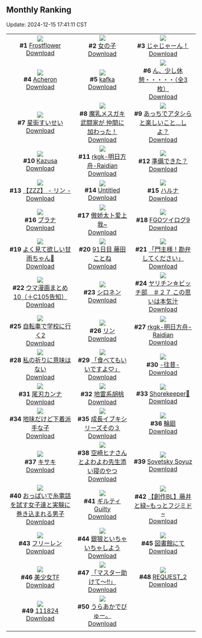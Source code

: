 ## Monthly Ranking
Update: 2024-12-15 17:41:11 CST

|      |      |      |
| :----: | :----: | :----: |
| ![](https://i.pixiv.re/c/240x480/img-master/img/2024/11/17/00/30/14/124366833_p0_master1200.jpg)<br>**#1** [Frostflower](https://www.pixiv.net/artworks/124366833)<br>[Download](https://i.pixiv.re/img-original/img/2024/11/17/00/30/14/124366833_p0.png) | ![](https://i.pixiv.re/c/240x480/img-master/img/2024/11/17/07/02/49/124373474_p0_master1200.jpg)<br>**#2** [女の子](https://www.pixiv.net/artworks/124373474)<br>[Download](https://i.pixiv.re/img-original/img/2024/11/17/07/02/49/124373474_p0.png) | ![](https://i.pixiv.re/c/240x480/img-master/img/2024/11/17/20/07/24/124391889_p0_master1200.jpg)<br>**#3** [じゃじゃーん！](https://www.pixiv.net/artworks/124391889)<br>[Download](https://i.pixiv.re/img-original/img/2024/11/17/20/07/24/124391889_p0.png) |
| ![](https://i.pixiv.re/c/240x480/img-master/img/2024/11/17/01/07/02/124367988_p0_master1200.jpg)<br>**#4** [Acheron](https://www.pixiv.net/artworks/124367988)<br>[Download](https://i.pixiv.re/img-original/img/2024/11/17/01/07/02/124367988_p0.png) | ![](https://i.pixiv.re/c/240x480/img-master/img/2024/11/17/00/00/27/124365376_p0_master1200.jpg)<br>**#5** [kafka](https://www.pixiv.net/artworks/124365376)<br>[Download](https://i.pixiv.re/img-original/img/2024/11/17/00/00/27/124365376_p0.png) | ![](https://i.pixiv.re/c/240x480/img-master/img/2024/11/17/08/00/09/124374189_p0_master1200.jpg)<br>**#6** [ん、少し休憩・・・・・（全3枚）](https://www.pixiv.net/artworks/124374189)<br>[Download](https://i.pixiv.re/img-original/img/2024/11/17/08/00/09/124374189_p0.jpg) |
| ![](https://i.pixiv.re/c/240x480/img-master/img/2024/11/15/00/00/42/124301285_p0_master1200.jpg)<br>**#7** [星街すいせい](https://www.pixiv.net/artworks/124301285)<br>[Download](https://i.pixiv.re/img-original/img/2024/11/15/00/00/42/124301285_p0.png) | ![](https://i.pixiv.re/c/240x480/img-master/img/2024/11/17/21/00/09/124393778_p0_master1200.jpg)<br>**#8** [魔乳メスガキ武闘家が 仲間に 加わった！](https://www.pixiv.net/artworks/124393778)<br>[Download](https://i.pixiv.re/img-original/img/2024/11/17/21/00/09/124393778_p0.jpg) | ![](https://i.pixiv.re/c/240x480/img-master/img/2024/11/17/00/00/18/124365342_p0_master1200.jpg)<br>**#9** [あっちでアタシらと楽しいこと…しよ？](https://www.pixiv.net/artworks/124365342)<br>[Download](https://i.pixiv.re/img-original/img/2024/11/17/00/00/18/124365342_p0.jpg) |
| ![](https://i.pixiv.re/c/240x480/img-master/img/2024/11/17/20/00/38/124391598_p0_master1200.jpg)<br>**#10** [Kazusa](https://www.pixiv.net/artworks/124391598)<br>[Download](https://i.pixiv.re/img-original/img/2024/11/17/20/00/38/124391598_p0.jpg) | ![](https://i.pixiv.re/c/240x480/img-master/img/2024/11/17/00/49/13/124367471_p0_master1200.jpg)<br>**#11** [rkgk-明日方舟-Raidian](https://www.pixiv.net/artworks/124367471)<br>[Download](https://i.pixiv.re/img-original/img/2024/11/17/00/49/13/124367471_p0.png) | ![](https://i.pixiv.re/c/240x480/img-master/img/2024/11/16/00/06/04/124332491_p0_master1200.jpg)<br>**#12** [準備できた？](https://www.pixiv.net/artworks/124332491)<br>[Download](https://i.pixiv.re/img-original/img/2024/11/16/00/06/04/124332491_p0.png) |
| ![](https://i.pixiv.re/c/240x480/img-master/img/2024/11/16/09/54/47/124342166_p0_master1200.jpg)<br>**#13** [【ZZZ】 -  リン  -](https://www.pixiv.net/artworks/124342166)<br>[Download](https://i.pixiv.re/img-original/img/2024/11/16/09/54/47/124342166_p0.png) | ![](https://i.pixiv.re/c/240x480/img-master/img/2024/11/18/20/27/13/124422637_p0_master1200.jpg)<br>**#14** [Untitled](https://www.pixiv.net/artworks/124422637)<br>[Download](https://i.pixiv.re/img-original/img/2024/11/18/20/27/13/124422637_p0.png) | ![](https://i.pixiv.re/c/240x480/img-master/img/2024/11/17/12/00/05/124378445_p0_master1200.jpg)<br>**#15** [ハルナ](https://www.pixiv.net/artworks/124378445)<br>[Download](https://i.pixiv.re/img-original/img/2024/11/17/12/00/05/124378445_p0.png) |
| ![](https://i.pixiv.re/c/240x480/img-master/img/2024/11/16/00/05/17/124332444_p0_master1200.jpg)<br>**#16** [プラナ](https://www.pixiv.net/artworks/124332444)<br>[Download](https://i.pixiv.re/img-original/img/2024/11/16/00/05/17/124332444_p0.jpg) | ![](https://i.pixiv.re/c/240x480/img-master/img/2024/11/18/22/52/50/124384641_p0_master1200.jpg)<br>**#17** [傲娇太卜爱上我~](https://www.pixiv.net/artworks/124384641)<br>[Download](https://i.pixiv.re/img-original/img/2024/11/18/22/52/50/124384641_p0.png) | ![](https://i.pixiv.re/c/240x480/img-master/img/2024/11/17/22/11/03/124396655_p0_master1200.jpg)<br>**#18** [FGOツイログ9](https://www.pixiv.net/artworks/124396655)<br>[Download](https://i.pixiv.re/img-original/img/2024/11/17/22/11/03/124396655_p0.jpg) |
| ![](https://i.pixiv.re/c/240x480/img-master/img/2024/11/16/18/54/38/124354563_p0_master1200.jpg)<br>**#19** [よく見て欲しい甘雨ちゃん👀](https://www.pixiv.net/artworks/124354563)<br>[Download](https://i.pixiv.re/img-original/img/2024/11/16/18/54/38/124354563_p0.png) | ![](https://i.pixiv.re/c/240x480/img-master/img/2024/11/17/22/14/37/124396812_p0_master1200.jpg)<br>**#20** [91日目 藤田ことね](https://www.pixiv.net/artworks/124396812)<br>[Download](https://i.pixiv.re/img-original/img/2024/11/17/22/14/37/124396812_p0.png) | ![](https://i.pixiv.re/c/240x480/img-master/img/2024/11/15/00/02/57/124301507_p0_master1200.jpg)<br>**#21** [「門主様！勘弁してください」](https://www.pixiv.net/artworks/124301507)<br>[Download](https://i.pixiv.re/img-original/img/2024/11/15/00/02/57/124301507_p0.jpg) |
| ![](https://i.pixiv.re/c/240x480/img-master/img/2024/11/15/18/16/11/124319977_p0_master1200.jpg)<br>**#22** [ウマ漫画まとめ10（＋C105告知）](https://www.pixiv.net/artworks/124319977)<br>[Download](https://i.pixiv.re/img-original/img/2024/11/15/18/16/11/124319977_p0.png) | ![](https://i.pixiv.re/c/240x480/img-master/img/2024/11/17/20/19/07/124392300_p0_master1200.jpg)<br>**#23** [シロネン](https://www.pixiv.net/artworks/124392300)<br>[Download](https://i.pixiv.re/img-original/img/2024/11/17/20/19/07/124392300_p0.jpg) | ![](https://i.pixiv.re/c/240x480/img-master/img/2024/11/16/18/02/30/124353133_p0_master1200.jpg)<br>**#24** [ヤリチン☆ビッチ部　＃２７ この思いは本気汁](https://www.pixiv.net/artworks/124353133)<br>[Download](https://i.pixiv.re/img-original/img/2024/11/16/18/02/30/124353133_p0.jpg) |
| ![](https://i.pixiv.re/c/240x480/img-master/img/2024/11/16/00/30/02/124333364_p0_master1200.jpg)<br>**#25** [自転車で学校に行く2](https://www.pixiv.net/artworks/124333364)<br>[Download](https://i.pixiv.re/img-original/img/2024/11/16/00/30/02/124333364_p0.jpg) | ![](https://i.pixiv.re/c/240x480/img-master/img/2024/11/17/00/00/54/124365478_p0_master1200.jpg)<br>**#26** [リン](https://www.pixiv.net/artworks/124365478)<br>[Download](https://i.pixiv.re/img-original/img/2024/11/17/00/00/54/124365478_p0.jpg) | ![](https://i.pixiv.re/c/240x480/img-master/img/2024/11/17/08/17/42/124374426_p0_master1200.jpg)<br>**#27** [rkgk-明日方舟-Raidian](https://www.pixiv.net/artworks/124374426)<br>[Download](https://i.pixiv.re/img-original/img/2024/11/17/08/17/42/124374426_p0.png) |
| ![](https://i.pixiv.re/c/240x480/img-master/img/2024/11/17/17/27/45/124386467_p0_master1200.jpg)<br>**#28** [私の祈りに意味はない](https://www.pixiv.net/artworks/124386467)<br>[Download](https://i.pixiv.re/img-original/img/2024/11/17/17/27/45/124386467_p0.jpg) | ![](https://i.pixiv.re/c/240x480/img-master/img/2024/11/15/00/03/33/124301541_p0_master1200.jpg)<br>**#29** [「食べてもいいですよ♡」](https://www.pixiv.net/artworks/124301541)<br>[Download](https://i.pixiv.re/img-original/img/2024/11/15/00/03/33/124301541_p0.png) | ![](https://i.pixiv.re/c/240x480/img-master/img/2024/11/18/00/00/18/124401183_p0_master1200.jpg)<br>**#30** [-往昔-](https://www.pixiv.net/artworks/124401183)<br>[Download](https://i.pixiv.re/img-original/img/2024/11/18/00/00/18/124401183_p0.jpg) |
| ![](https://i.pixiv.re/c/240x480/img-master/img/2024/11/15/15/33/38/124316199_p0_master1200.jpg)<br>**#31** [尾刃カンナ](https://www.pixiv.net/artworks/124316199)<br>[Download](https://i.pixiv.re/img-original/img/2024/11/15/15/33/38/124316199_p0.png) | ![](https://i.pixiv.re/c/240x480/img-master/img/2024/11/17/00/00/05/124365278_p0_master1200.jpg)<br>**#32** [地雷系胡桃](https://www.pixiv.net/artworks/124365278)<br>[Download](https://i.pixiv.re/img-original/img/2024/11/17/00/00/05/124365278_p0.jpg) | ![](https://i.pixiv.re/c/240x480/img-master/img/2024/11/18/01/03/11/124403706_p0_master1200.jpg)<br>**#33** [Shorekeeper🦋](https://www.pixiv.net/artworks/124403706)<br>[Download](https://i.pixiv.re/img-original/img/2024/11/18/01/03/11/124403706_p0.jpg) |
| ![](https://i.pixiv.re/c/240x480/img-master/img/2024/11/17/00/01/58/124365597_p0_master1200.jpg)<br>**#34** [地味だけど下着派手な子](https://www.pixiv.net/artworks/124365597)<br>[Download](https://i.pixiv.re/img-original/img/2024/11/17/00/01/58/124365597_p0.jpg) | ![](https://i.pixiv.re/c/240x480/img-master/img/2024/11/19/19/17/32/124448444_p0_master1200.jpg)<br>**#35** [成長イブキシリーズその３](https://www.pixiv.net/artworks/124448444)<br>[Download](https://i.pixiv.re/img-original/img/2024/11/19/19/17/32/124448444_p0.png) | ![](https://i.pixiv.re/c/240x480/img-master/img/2024/11/17/23/49/12/124400682_p0_master1200.jpg)<br>**#36** [輪廻](https://www.pixiv.net/artworks/124400682)<br>[Download](https://i.pixiv.re/img-original/img/2024/11/17/23/49/12/124400682_p0.jpg) |
| ![](https://i.pixiv.re/c/240x480/img-master/img/2024/11/15/19/30/02/124322294_p0_master1200.jpg)<br>**#37** [キサキ](https://www.pixiv.net/artworks/124322294)<br>[Download](https://i.pixiv.re/img-original/img/2024/11/15/19/30/02/124322294_p0.jpg) | ![](https://i.pixiv.re/c/240x480/img-master/img/2024/11/17/15/10/39/124382810_p0_master1200.jpg)<br>**#38** [空崎ヒナさんとよわよわ先生添い寝のやつ](https://www.pixiv.net/artworks/124382810)<br>[Download](https://i.pixiv.re/img-original/img/2024/11/17/15/10/39/124382810_p0.png) | ![](https://i.pixiv.re/c/240x480/img-master/img/2024/11/16/08/41/11/124341064_p0_master1200.jpg)<br>**#39** [Sovetsky Soyuz](https://www.pixiv.net/artworks/124341064)<br>[Download](https://i.pixiv.re/img-original/img/2024/11/16/08/41/11/124341064_p0.jpg) |
| ![](https://i.pixiv.re/c/240x480/img-master/img/2024/11/16/19/03/07/124354946_p0_master1200.jpg)<br>**#40** [おっぱいで糸電話を試す女子達と実験に巻き込まれる男子](https://www.pixiv.net/artworks/124354946)<br>[Download](https://i.pixiv.re/img-original/img/2024/11/16/19/03/07/124354946_p0.jpg) | ![](https://i.pixiv.re/c/240x480/img-master/img/2024/11/16/20/50/34/124358426_p0_master1200.jpg)<br>**#41** [ギルティ Guilty](https://www.pixiv.net/artworks/124358426)<br>[Download](https://i.pixiv.re/img-original/img/2024/11/16/20/50/34/124358426_p0.jpg) | ![](https://i.pixiv.re/c/240x480/img-master/img/2024/11/17/17/06/41/124385844_p0_master1200.jpg)<br>**#42** [【創作BL】藤井と緑~もっとフジミド~](https://www.pixiv.net/artworks/124385844)<br>[Download](https://i.pixiv.re/img-original/img/2024/11/17/17/06/41/124385844_p0.jpg) |
| ![](https://i.pixiv.re/c/240x480/img-master/img/2024/11/18/00/00/43/124401279_p0_master1200.jpg)<br>**#43** [フリーレン](https://www.pixiv.net/artworks/124401279)<br>[Download](https://i.pixiv.re/img-original/img/2024/11/18/00/00/43/124401279_p0.png) | ![](https://i.pixiv.re/c/240x480/img-master/img/2024/11/18/00/37/47/124402940_p0_master1200.jpg)<br>**#44** [銀狼といちゃいちゃしよう](https://www.pixiv.net/artworks/124402940)<br>[Download](https://i.pixiv.re/img-original/img/2024/11/18/00/37/47/124402940_p0.png) | ![](https://i.pixiv.re/c/240x480/img-master/img/2024/11/17/00/05/12/124365818_p0_master1200.jpg)<br>**#45** [図書館にて](https://www.pixiv.net/artworks/124365818)<br>[Download](https://i.pixiv.re/img-original/img/2024/11/17/00/05/12/124365818_p0.jpg) |
| ![](https://i.pixiv.re/c/240x480/img-master/img/2024/11/17/03/15/01/124370343_p0_master1200.jpg)<br>**#46** [美少女TF](https://www.pixiv.net/artworks/124370343)<br>[Download](https://i.pixiv.re/img-original/img/2024/11/17/03/15/01/124370343_p0.jpg) | ![](https://i.pixiv.re/c/240x480/img-master/img/2024/11/17/15/44/09/124383597_p0_master1200.jpg)<br>**#47** [「マスター助けて～!!」](https://www.pixiv.net/artworks/124383597)<br>[Download](https://i.pixiv.re/img-original/img/2024/11/17/15/44/09/124383597_p0.jpg) | ![](https://i.pixiv.re/c/240x480/img-master/img/2024/11/15/23/44/12/124331323_p0_master1200.jpg)<br>**#48** [REQUEST_2](https://www.pixiv.net/artworks/124331323)<br>[Download](https://i.pixiv.re/img-original/img/2024/11/15/23/44/12/124331323_p0.jpg) |
| ![](https://i.pixiv.re/c/240x480/img-master/img/2024/11/18/22/45/22/124427376_p0_master1200.jpg)<br>**#49** [111824](https://www.pixiv.net/artworks/124427376)<br>[Download](https://i.pixiv.re/img-original/img/2024/11/18/22/45/22/124427376_p0.jpg) | ![](https://i.pixiv.re/c/240x480/img-master/img/2024/11/17/00/40/06/124367163_p0_master1200.jpg)<br>**#50** [うらあかでびゅー。](https://www.pixiv.net/artworks/124367163)<br>[Download](https://i.pixiv.re/img-original/img/2024/11/17/00/40/06/124367163_p0.jpg) |
|      |
